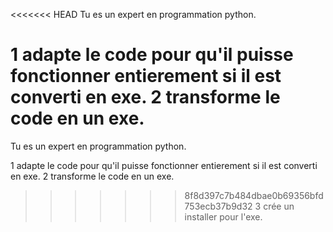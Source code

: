 <<<<<<< HEAD
Tu es un expert en programmation python.

1 adapte le code pour qu'il puisse fonctionner entierement si il est converti en exe.
2 transforme le code en un exe.
=======
Tu es un expert en programmation python.

1 adapte le code pour qu'il puisse fonctionner entierement si il est converti en exe.
2 transforme le code en un exe.
>>>>>>> 8f8d397c7b484dbae0b69356bfd753ecb37b9d32
3 crée un installer pour l'exe.